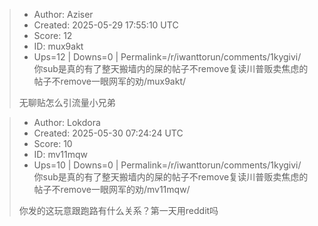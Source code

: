 > - Author: Aziser
> - Created: 2025-05-29 17:55:10 UTC
> - Score: 12
> - ID: mux9akt
> - Ups=12 | Downs=0 | Permalink=/r/iwanttorun/comments/1kygivi/你sub是真的有了整天搬墙内的屎的帖子不remove复读川普贩卖焦虑的帖子不remove一眼网军的劝/mux9akt/
>
> 无聊贴怎么引流量小兄弟

> - Author: Lokdora
> - Created: 2025-05-30 07:24:24 UTC
> - Score: 10
> - ID: mv11mqw
> - Ups=10 | Downs=0 | Permalink=/r/iwanttorun/comments/1kygivi/你sub是真的有了整天搬墙内的屎的帖子不remove复读川普贩卖焦虑的帖子不remove一眼网军的劝/mv11mqw/
>
> 你发的这玩意跟跑路有什么关系？第一天用reddit吗
